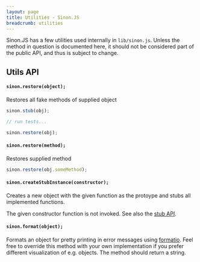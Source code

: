 ```yaml
---
layout: page
title: Utilities - Sinon.JS
breadcrumb: utilities
---
```


Sinon.JS has a few utilities used internally in `lib/sinon.js`. Unless the method in question is documented here, it should not be considered part of the public API, and thus is subject to change.

## Utils API

#### `sinon.restore(object);`

Restores all fake methods of supplied object

```javascript
sinon.stub(obj);

// run tests...

sinon.restore(obj);
```

#### `sinon.restore(method);`

Restores supplied method

```javascript
sinon.restore(obj.someMethod);
```

#### `sinon.createStubInstance(constructor);`

Creates a new object with the given function as the protoype and stubs all implemented functions.

The given constructor function is not invoked. See also the [stub API](../stubs).

#### `sinon.format(object);`

Formats an object for pretty printing in error messages using [formatio](https://github.com/busterjs/formatio). Feel free to
override this method with your own implementation if you prefer different
visualization of e.g. objects. The method should return a string.
